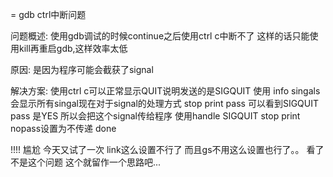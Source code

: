 = gdb ctrl中断问题

问题概述:
使用gdb调试的时候continue之后使用ctrl c中断不了 
这样的话只能使用kill再重启gdb,这样效率太低

原因:
是因为程序可能会截获了signal

解决方案:
使用ctrl c可以正常显示QUIT说明发送的是SIGQUIT
使用 info singals 会显示所有singal现在对于signal的处理方式
stop print pass
可以看到SIGQUIT  pass 是YES 所以会把这个signal传给程序
使用handle SIGQUIT stop print nopass设置为不传递
done

!!!!
尴尬 今天又试了一次 link这么设置不行了  而且gs不用这么设置也行了。。
看了不是这个问题 这个就留作一个思路吧...
